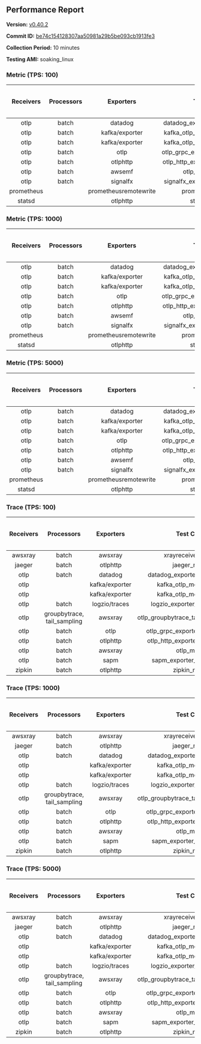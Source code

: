 ## Performance Report

**Version:** [v0.40.2](https://github.com/aws-observability/aws-otel-collector/releases/tag/v0.40.2)

**Commit ID:** [be74c154128307aa50981a29b5be093cb1913fe3](https://github.com/aws-observability/aws-otel-collector/commit/be74c154128307aa50981a29b5be093cb1913fe3)

**Collection Period:** 10 minutes

**Testing AMI:** soaking_linux


### Metric (TPS: 100)
| Receivers | Processors | Exporters | Test Case | Data Type | Instance Type | Avg CPU Usage (Percent) | Avg Memory Usage (Megabytes) | Max CPU Usage (Percent) | Max Memory Usage (Megabytes) |
|:---------:|:----------:|:---------:|:---------:|:---------:|:-------------:|:-----------------------:|:----------------------------:|:-----------------------:|:----------------------------:|
| otlp | batch | datadog | datadog_exporter_metric_mock | otlp | m5.2xlarge | 0.47 | 101.01 | 0.60 | 102.87 |
| otlp | batch | kafka/exporter | kafka_otlp_metric_mock_2_8_1 | otlp | m5.2xlarge | 0.21 | 99.91 | 0.30 | 101.27 |
| otlp | batch | kafka/exporter | kafka_otlp_metric_mock_3_2_0 | otlp | m5.2xlarge | 0.78 | 114.32 | 8.90 | 123.28 |
| otlp | batch | otlp | otlp_grpc_exporter_metric_mock | otlp | m5.2xlarge | 0.18 | 94.16 | 0.40 | 95.58 |
| otlp | batch | otlphttp | otlp_http_exporter_metric_mock | otlp | m5.2xlarge | 0.20 | 103.99 | 0.40 | 108.07 |
| otlp | batch | awsemf | otlp_metric_mock | otlp | m5.2xlarge | 0.39 | 98.65 | 0.60 | 99.12 |
| otlp | batch | signalfx | signalfx_exporter_metric_mock | otlp | m5.2xlarge | 0.24 | 104.89 | 0.40 | 107.42 |
| prometheus |  | prometheusremotewrite | prometheus_mock | prometheus | m5.2xlarge | 0.08 | 100.66 | 0.30 | 101.88 |
| statsd |  | otlphttp | statsd_mock | statsd | m5.2xlarge | 0.01 | 81.84 | 0.20 | 83.36 |

### Metric (TPS: 1000)
| Receivers | Processors | Exporters | Test Case | Data Type | Instance Type | Avg CPU Usage (Percent) | Avg Memory Usage (Megabytes) | Max CPU Usage (Percent) | Max Memory Usage (Megabytes) |
|:---------:|:----------:|:---------:|:---------:|:---------:|:-------------:|:-----------------------:|:----------------------------:|:-----------------------:|:----------------------------:|
| otlp | batch | datadog | datadog_exporter_metric_mock | otlp | m5.2xlarge | 2.23 | 104.49 | 2.70 | 106.54 |
| otlp | batch | kafka/exporter | kafka_otlp_metric_mock_2_8_1 | otlp | m5.2xlarge | 2.55 | 108.12 | 2.80 | 109.18 |
| otlp | batch | kafka/exporter | kafka_otlp_metric_mock_3_2_0 | otlp | m5.2xlarge | 10.85 | 122.04 | 12.30 | 125.68 |
| otlp | batch | otlp | otlp_grpc_exporter_metric_mock | otlp | m5.2xlarge | 0.46 | 100.33 | 0.60 | 100.79 |
| otlp | batch | otlphttp | otlp_http_exporter_metric_mock | otlp | m5.2xlarge | 0.56 | 106.50 | 0.70 | 108.86 |
| otlp | batch | awsemf | otlp_metric_mock | otlp | m5.2xlarge | 1.73 | 100.54 | 1.90 | 101.56 |
| otlp | batch | signalfx | signalfx_exporter_metric_mock | otlp | m5.2xlarge | 0.85 | 106.43 | 1.00 | 109.44 |
| prometheus |  | prometheusremotewrite | prometheus_mock | prometheus | m5.2xlarge | 0.79 | 123.79 | 1.50 | 132.00 |
| statsd |  | otlphttp | statsd_mock | statsd | m5.2xlarge | 0.01 | 83.65 | 0.10 | 84.34 |

### Metric (TPS: 5000)
| Receivers | Processors | Exporters | Test Case | Data Type | Instance Type | Avg CPU Usage (Percent) | Avg Memory Usage (Megabytes) | Max CPU Usage (Percent) | Max Memory Usage (Megabytes) |
|:---------:|:----------:|:---------:|:---------:|:---------:|:-------------:|:-----------------------:|:----------------------------:|:-----------------------:|:----------------------------:|
| otlp | batch | datadog | datadog_exporter_metric_mock | otlp | m5.2xlarge | 10.12 | 124.08 | 10.80 | 131.80 |
| otlp | batch | kafka/exporter | kafka_otlp_metric_mock_2_8_1 | otlp | m5.2xlarge | 10.24 | 121.17 | 10.90 | 123.90 |
| otlp | batch | kafka/exporter | kafka_otlp_metric_mock_3_2_0 | otlp | m5.2xlarge | 1.82 | 108.71 | 2.10 | 112.73 |
| otlp | batch | otlp | otlp_grpc_exporter_metric_mock | otlp | m5.2xlarge | 1.49 | 102.45 | 1.80 | 104.77 |
| otlp | batch | otlphttp | otlp_http_exporter_metric_mock | otlp | m5.2xlarge | 2.08 | 107.35 | 2.30 | 111.88 |
| otlp | batch | awsemf | otlp_metric_mock | otlp | m5.2xlarge | 8.00 | 114.29 | 8.80 | 116.78 |
| otlp | batch | signalfx | signalfx_exporter_metric_mock | otlp | m5.2xlarge | 3.87 | 106.94 | 4.10 | 110.81 |
| prometheus |  | prometheusremotewrite | prometheus_mock | prometheus | m5.2xlarge | 4.61 | 236.82 | 8.40 | 265.69 |
| statsd |  | otlphttp | statsd_mock | statsd | m5.2xlarge | 0.01 | 84.21 | 0.20 | 84.78 |

### Trace (TPS: 100)
| Receivers | Processors | Exporters | Test Case | Data Type | Instance Type | Avg CPU Usage (Percent) | Avg Memory Usage (Megabytes) | Max CPU Usage (Percent) | Max Memory Usage (Megabytes) |
|:---------:|:----------:|:---------:|:---------:|:---------:|:-------------:|:-----------------------:|:----------------------------:|:-----------------------:|:----------------------------:|
| awsxray | batch | awsxray | xrayreceiver_mock | xray | m5.2xlarge | 4.11 | 98.97 | 4.40 | 100.45 |
| jaeger | batch | otlphttp | jaeger_mock | jaeger | m5.2xlarge | 0.04 | 83.33 | 0.10 | 84.32 |
| otlp | batch | datadog | datadog_exporter_trace_mock | otlp | m5.2xlarge | 0.05 | 86.72 | 0.20 | 86.82 |
| otlp |  | kafka/exporter | kafka_otlp_mock_2_8_1 | otlp | m5.2xlarge | 0.06 | 89.40 | 0.20 | 91.40 |
| otlp |  | kafka/exporter | kafka_otlp_mock_3_2_0 | otlp | m5.2xlarge | 0.19 | 91.28 | 0.30 | 92.05 |
| otlp | batch | logzio/traces | logzio_exporter_trace_mock | otlp | m5.2xlarge | 0.04 | 81.09 | 0.20 | 82.51 |
| otlp | groupbytrace, tail_sampling | awsxray | otlp_groupbytrace_tailsampling_mock | otlp | m5.2xlarge | 0.03 | 85.58 | 0.10 | 86.36 |
| otlp | batch | otlp | otlp_grpc_exporter_trace_mock | otlp | m5.2xlarge | 0.04 | 84.99 | 0.20 | 85.88 |
| otlp | batch | otlphttp | otlp_http_exporter_trace_mock | otlp | m5.2xlarge | 0.04 | 84.17 | 0.20 | 85.01 |
| otlp | batch | awsxray | otlp_mock | otlp | m5.2xlarge | 0.04 | 85.21 | 0.10 | 86.92 |
| otlp | batch | sapm | sapm_exporter_trace_mock | otlp | m5.2xlarge | 0.04 | 84.21 | 0.10 | 85.94 |
| zipkin | batch | otlphttp | zipkin_mock | zipkin | m5.2xlarge | 0.04 | 83.83 | 0.20 | 84.43 |

### Trace (TPS: 1000)
| Receivers | Processors | Exporters | Test Case | Data Type | Instance Type | Avg CPU Usage (Percent) | Avg Memory Usage (Megabytes) | Max CPU Usage (Percent) | Max Memory Usage (Megabytes) |
|:---------:|:----------:|:---------:|:---------:|:---------:|:-------------:|:-----------------------:|:----------------------------:|:-----------------------:|:----------------------------:|
| awsxray | batch | awsxray | xrayreceiver_mock | xray | m5.2xlarge | 18.43 | 102.46 | 18.90 | 104.04 |
| jaeger | batch | otlphttp | jaeger_mock | jaeger | m5.2xlarge | 0.03 | 83.59 | 0.20 | 84.64 |
| otlp | batch | datadog | datadog_exporter_trace_mock | otlp | m5.2xlarge | 0.06 | 86.24 | 0.20 | 87.21 |
| otlp |  | kafka/exporter | kafka_otlp_mock_2_8_1 | otlp | m5.2xlarge | 0.05 | 88.61 | 0.20 | 90.11 |
| otlp |  | kafka/exporter | kafka_otlp_mock_3_2_0 | otlp | m5.2xlarge | 0.06 | 87.76 | 0.20 | 89.48 |
| otlp | batch | logzio/traces | logzio_exporter_trace_mock | otlp | m5.2xlarge | 0.04 | 82.58 | 0.20 | 83.96 |
| otlp | groupbytrace, tail_sampling | awsxray | otlp_groupbytrace_tailsampling_mock | otlp | m5.2xlarge | 0.03 | 84.03 | 0.20 | 84.99 |
| otlp | batch | otlp | otlp_grpc_exporter_trace_mock | otlp | m5.2xlarge | 0.04 | 84.30 | 0.20 | 86.04 |
| otlp | batch | otlphttp | otlp_http_exporter_trace_mock | otlp | m5.2xlarge | 0.04 | 81.92 | 0.10 | 82.92 |
| otlp | batch | awsxray | otlp_mock | otlp | m5.2xlarge | 0.04 | 81.37 | 0.10 | 82.39 |
| otlp | batch | sapm | sapm_exporter_trace_mock | otlp | m5.2xlarge | 0.04 | 84.15 | 0.10 | 84.83 |
| zipkin | batch | otlphttp | zipkin_mock | zipkin | m5.2xlarge | 0.04 | 82.39 | 0.20 | 83.60 |

### Trace (TPS: 5000)
| Receivers | Processors | Exporters | Test Case | Data Type | Instance Type | Avg CPU Usage (Percent) | Avg Memory Usage (Megabytes) | Max CPU Usage (Percent) | Max Memory Usage (Megabytes) |
|:---------:|:----------:|:---------:|:---------:|:---------:|:-------------:|:-----------------------:|:----------------------------:|:-----------------------:|:----------------------------:|
| awsxray | batch | awsxray | xrayreceiver_mock | xray | m5.2xlarge | 25.84 | 115.20 | 27.00 | 119.70 |
| jaeger | batch | otlphttp | jaeger_mock | jaeger | m5.2xlarge | 0.04 | 82.34 | 0.10 | 83.73 |
| otlp | batch | datadog | datadog_exporter_trace_mock | otlp | m5.2xlarge | 0.06 | 85.13 | 0.20 | 86.17 |
| otlp |  | kafka/exporter | kafka_otlp_mock_2_8_1 | otlp | m5.2xlarge | 0.19 | 90.44 | 0.40 | 92.21 |
| otlp |  | kafka/exporter | kafka_otlp_mock_3_2_0 | otlp | m5.2xlarge | 0.06 | 87.51 | 0.30 | 88.65 |
| otlp | batch | logzio/traces | logzio_exporter_trace_mock | otlp | m5.2xlarge | 0.04 | 84.05 | 0.20 | 84.31 |
| otlp | groupbytrace, tail_sampling | awsxray | otlp_groupbytrace_tailsampling_mock | otlp | m5.2xlarge | 0.03 | 86.07 | 0.10 | 87.05 |
| otlp | batch | otlp | otlp_grpc_exporter_trace_mock | otlp | m5.2xlarge | 0.03 | 83.14 | 0.20 | 84.11 |
| otlp | batch | otlphttp | otlp_http_exporter_trace_mock | otlp | m5.2xlarge | 0.04 | 82.61 | 0.10 | 83.57 |
| otlp | batch | awsxray | otlp_mock | otlp | m5.2xlarge | 0.04 | 83.49 | 0.20 | 84.41 |
| otlp | batch | sapm | sapm_exporter_trace_mock | otlp | m5.2xlarge | 0.05 | 83.54 | 0.20 | 84.92 |
| zipkin | batch | otlphttp | zipkin_mock | zipkin | m5.2xlarge | 0.04 | 85.21 | 0.20 | 85.87 |
